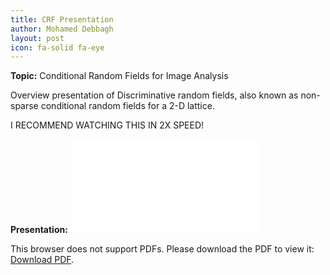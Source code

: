 ```yaml
---
title: CRF Presentation
author: Mohamed Debbagh
layout: post
icon: fa-solid fa-eye
---
```

**Topic:** Conditional Random Fields for Image Analysis

Overview presentation of Discriminative random fields, also known as non-sparse conditional random fields for a 2-D lattice.

I RECOMMEND WATCHING THIS IN 2X SPEED!

**Presentation:**
<object data="assets/papers/2023-03-17_NeRF_Literature_Review.pdf" type="application/pdf" width="700px" height="700px">
    <embed src="assets/papers/2023-03-17_NeRF_Literature_Review.pdf">
        <p>This browser does not support PDFs. Please download the PDF to view it: <a href="assets/papers/2023-03-17_NeRF_Literature_Review.pdf">Download PDF</a>.</p>
    </embed>
</object>